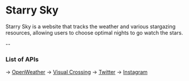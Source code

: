 # Starry Sky

Starry Sky is a website that tracks the weather and various stargazing resources, allowing users to choose optimal nights
to go watch the stars.

--

### List of APIs

-> [OpenWeather](https://openweathermap.org/guide)
-> [Visual Crossing](https://www.visualcrossing.com/resources/documentation/weather-api/how-to-include-sunrise-sunset-and-moon-phase-data-into-your-api-requests/)
-> [Twitter](https://developer.twitter.com/en/docs/twitter-api)
-> [Instagram](https://rapidapi.com/yuananf/api/instagram28)
